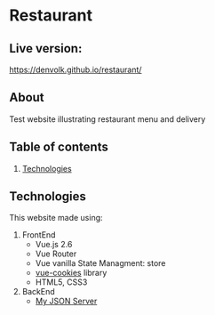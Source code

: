 # Restaurant

## Live version:
https://denvolk.github.io/restaurant/

## About
Test website illustrating restaurant menu and delivery  

## Table of contents
1. [Technologies](##technologies_anchor)

<a id="technologies_anchor"></a>
## Technologies
This website made using:  
1. FrontEnd
   + Vue.js 2.6
   + Vue Router
   + Vue vanilla State Managment: store
   + [vue-cookies](https://www.npmjs.com/package/vue-cookies) library
   + HTML5, CSS3
2. BackEnd
   + [My JSON Server](https://my-json-server.typicode.com/)
